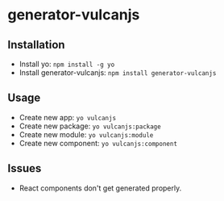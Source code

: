 # generator-vulcanjs

## Installation

- Install yo: `npm install -g yo`
- Install generator-vulcanjs: `npm install generator-vulcanjs`

## Usage

- Create new app: `yo vulcanjs`
- Create new package: `yo vulcanjs:package`
- Create new module: `yo vulcanjs:module`
- Create new component: `yo vulcanjs:component`

## Issues

- React components don't get generated properly.

